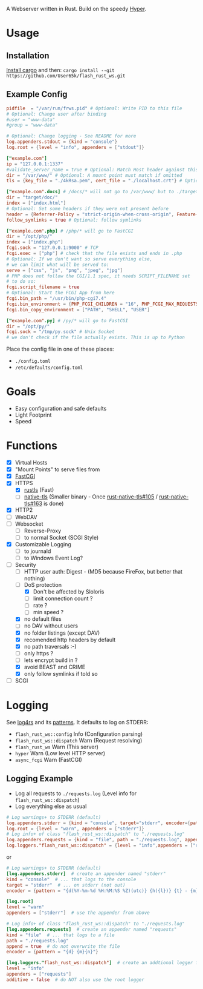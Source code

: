 A Webserver written in Rust.
Build on the speedy [Hyper](https://hyper.rs/).

# Usage

## Installation

[Install cargo](https://www.rust-lang.org/tools/install) and then:
`cargo install --git https://github.com/User65k/flash_rust_ws.git`


## Example Config
```toml
pidfile  = "/var/run/frws.pid" # Optional: Write PID to this file
# Optional: Change user after binding
#user = "www-data"
#group = "www-data"

# Optional: Change logging - See README for more
log.appenders.stdout = {kind = "console"}
log.root = {level = "info", appenders = ["stdout"]}

["example.com"]
ip = "127.0.0.1:1337"
#validate_server_name = true # Optional: Match Host header against this vHost
dir = "/var/www/" # Optional: A mount point must match if omitted
tls = {key_file = "./4kRsa.pem", cert_file = "./localhost.crt"} # Optional: use HTTPS

["example.com".docs] # /docs/* will not go to /var/www/ but to ./target/doc/
dir = "target/doc/"
index = ["index.html"]
# Optional: Set some headers if they were not present before
header = {Referrer-Policy = "strict-origin-when-cross-origin", Feature-Policy = "microphone 'none'; geolocation 'none'"}
follow_symlinks = true # Optional: follow symlinks

["example.com".php] # /php/* will go to FastCGI
dir = "/opt/php/"
index = ["index.php"]
fcgi.sock = "127.0.0.1:9000" # TCP
fcgi.exec = ["php"] # check that the file exists and ends in .php
# Optional: If we don't want so serve everything else,
# we can limit what will be served to:
serve = ["css", "js", "png", "jpeg", "jpg"]
# PHP does not follow the CGI/1.1 spec, it needs SCRIPT_FILENAME set
# to do so:
fcgi.script_filename = true
# Optional: Start the FCGI App from here
fcgi.bin_path = "/usr/bin/php-cgi7.4"
fcgi.bin_environment = {PHP_FCGI_CHILDREN = "16", PHP_FCGI_MAX_REQUESTS = "10000"}
fcgi.bin_copy_environment = ["PATH", "SHELL", "USER"]

["example.com".py] # /py/* will go to FastCGI
dir = "/opt/py/"
fcgi.sock = "/tmp/py.sock" # Unix Socket
# we don't check if the file actually exists. This is up to Python
```
Place the config file in one of these places:

- `./config.toml`
- `/etc/defaults/config.toml`

# Goals
- Easy configuration and safe defaults
- Light Footprint
- Speed

# Functions
- [x] Virtual Hosts
- [x] "Mount Points" to serve files from
- [x] [FastCGI](https://github.com/User65k/async-fcgi)
- [x] HTTPS
  - [x] [rustls](https://github.com/ctz/rustls) (Fast)
  - [ ] [native-tls](https://github.com/sfackler/rust-native-tls) (Smaller binary - Once [rust-native-tls#105](https://github.com/sfackler/rust-native-tls/issues/105) / [rust-native-tls#163](https://github.com/sfackler/rust-native-tls/issues/163) is done)
- [x] HTTP2
- [ ] WebDAV
- [ ] Websocket
  - [ ] Reverse-Proxy
  - [ ] to normal Socket (SCGI Style)
- [x] Customizable Logging
  - [ ] to journald
  - [ ] to Windows Event Log?
- [ ] Security
  - [ ] HTTP user auth: Digest - (MD5 because FireFox, but better that nothing)
  - [ ] DoS protection
    - [x] Don't be affected by Sloloris
    - [ ] limit connection count ?
    - [ ] rate ?
    - [ ] min speed ?
  - [x] no default files
  - [ ] no DAV without users
  - [x] no folder listings (except DAV)
  - [x] recomended http headers by default
  - [x] no path traversals :-)
  - [ ] only https ?
  - [ ] lets encrypt build in ?
  - [x] avoid BEAST and CRIME
  - [x] only follow symlinks if told so
- [ ] SCGI

# Logging

See [log4rs](https://docs.rs/log4rs/0.12.0/log4rs/) and its [patterns](https://docs.rs/log4rs/0.12.0/log4rs/encode/pattern/index.html).
It defaults to log on STDERR:

- `flash_rust_ws::config` Info (Configuration parsing)
- `flash_rust_ws::dispatch` Warn (Request resolving)
- `flash_rust_ws` Warn (This server)
- `hyper` Warn (Low level HTTP server)
- `async_fcgi` Warn (FastCGI)

## Logging Example

- Log all requests to `./requests.log` (Level info for `flash_rust_ws::dispatch`)
- Log everything else as usual

```toml
# Log warnings+ to STDERR (default)
log.appenders.stderr = {kind = "console", target="stderr", encoder={pattern = "{d(%Y-%m-%d %H:%M:%S %Z)(utc)} {h({l})} {t} - {m}{n}"}}
log.root = {level = "warn", appenders = ["stderr"]}
# Log info+ of class "flash_rust_ws::dispatch" to "./requests.log"
log.appenders.requests = {kind = "file", path = "./requests.log", append=true, encoder={pattern = "{d} {m}{n}"}}
log.loggers."flash_rust_ws::dispatch" = {level = "info",appenders = ["requests"],additive = false}
```
or
```toml
# Log warnings+ to STDERR (default)
[log.appenders.stderr]  # create an appender named "stderr"
kind = "console"  # ... that logs to the console
target = "stderr"  # ... on stderr (not out)
encoder = {pattern = "{d(%Y-%m-%d %H:%M:%S %Z)(utc)} {h({l})} {t} - {m}{n}"}

[log.root]
level = "warn"
appenders = ["stderr"]  # use the appender from above

# Log info+ of class "flash_rust_ws::dispatch" to "./requests.log"
[log.appenders.requests]  # create an appender named "requests"
kind = "file"  # ... that logs to a file
path = "./requests.log"
append = true  # do not overwrite the file
encoder = {pattern = "{d} {m}{n}"}

[log.loggers."flash_rust_ws::dispatch"]  # create an addtional logger for the class "flash_rust_ws::dispatch"
level = "info"
appenders = ["requests"]
additive = false  # do NOT also use the root logger
```